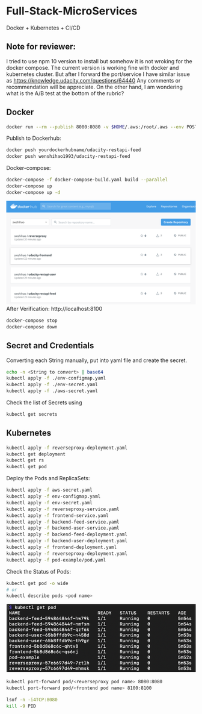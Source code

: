 # Full-Stack-MicroServices
Docker + Kubernetes + CI/CD

## Note for reviewer:
I tried to use npm 10 version to install but somehow it is not wroking for the docker compose.
The current version is working fine with docker and kubernetes cluster.
But after I forward the port/service I have similar issue as https://knowledge.udacity.com/questions/64440
Any comments or recommendation will be appreciate.
On the other hand, I am wondering what is the A/B test at the bottom of the rubric?

## Docker
```bash
docker run --rm --publish 8080:8080 -v $HOME/.aws:/root/.aws --env POSTGRESS_HOST=$POSTGRESS_HOST --env POSTGRESS_USERNAME=$POSTGRESS_USERNAME --env POSTGRESS_PASSWORD=$POSTGRESS_PASSWORD --env POSTGRESS_DB=$POSTGRESS_DB --env AWS_REGION=$AWS_REGION --env AWS_PROFILE=$AWS_PROFILE --env AWS_BUCKET=$AWS_BUCKET --env JWT_SECRET=$JWT_SECRET --name feed <your_dockerhub_username_lowercase>/udacity-restapi-feed
```
Publish to Dockerhub:
```bash
docker push yourdockerhubname/udacity-restapi-feed
docker push wenshihao1993/udacity-restapi-feed
```
Docker-compose:
```bash
docker-compose -f docker-compose-build.yaml build --parallel
docker-compose up
docker-compose up -d 
```
![DockerHub](/images/DockerHub.png)
After Verification: http://localhost:8100
```bash
docker-compose stop
docker-compose down
```

## Secret and Credentials
Converting each String manually, put into yaml file and create the secret.
```bash
echo -n <String to convert> | base64
kubectl apply -f ./env-configmap.yaml
kubectl apply -f ./env-secret.yaml
kubectl apply -f ./aws-secret.yaml
```
Check the list of Secrets using 
```bash 
kubectl get secrets
```

## Kubernetes
```bash
kubectl apply -f reverseproxy-deployment.yaml
kubectl get deployment
kubectl get rs
kubectl get pod
```
Deploy the Pods and ReplicaSets:
```bash
kubectl apply -f aws-secret.yaml
kubectl apply -f env-configmap.yaml
kubectl apply -f env-secret.yaml
kubectl apply -f reverseproxy-service.yaml
kubectl apply -f frontend-service.yaml
kubectl apply -f backend-feed-service.yaml
kubectl apply -f backend-user-service.yaml
kubectl apply -f backend-feed-deployment.yaml 
kubectl apply -f backend-user-deployment.yaml 
kubectl apply -f frontend-deployment.yaml 
kubectl apply -f reverseproxy-deployment.yaml
kubectl apply -f pod-example/pod.yaml
```
Check the Status of Pods:
```bash
kubectl get pod -o wide
# or
kubectl describe pods <pod name>
```
![pods](/images/Kubernetes_pod.png)
```bash
kubectl port-forward pod/<reverseproxy pod name> 8080:8080
kubectl port-forward pod/<frontend pod name> 8100:8100
```

```bash
lsof -n -i4TCP:8080
kill -9 PID
```